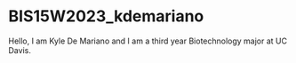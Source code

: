 # BIS15W2023_kdemariano
Hello, I am Kyle De Mariano and I am a third year Biotechnology major at UC Davis. 
